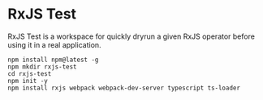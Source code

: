 # RxJS Test
RxJS Test is a workspace for quickly dryrun a given RxJS operator before using it in a real application.

```
npm install npm@latest -g
npm mkdir rxjs-test
cd rxjs-test
npm init -y
npm install rxjs webpack webpack-dev-server typescript ts-loader
```